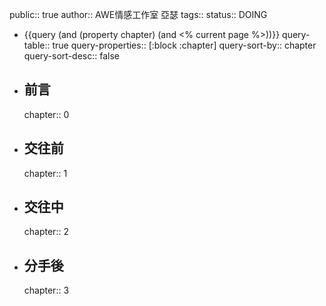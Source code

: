 public:: true
author:: AWE情感工作室 亞瑟
tags:: 
status:: DOING

- {{query (and (property chapter) (and <% current page %>))}}
  query-table:: true
  query-properties:: [:block :chapter]
  query-sort-by:: chapter
  query-sort-desc:: false
- ## 前言
  chapter:: 0
- ## 交往前
  chapter:: 1
- ## 交往中
  chapter:: 2
- ## 分手後
  chapter:: 3